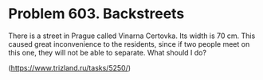 # Problem 603. Backstreets

There is a street in Prague called Vinarna Certovka. Its width is 70 cm. This caused great inconvenience to the residents, since if two people meet on this one, they will not be able to separate. What should I do?

(https://www.trizland.ru/tasks/5250/)